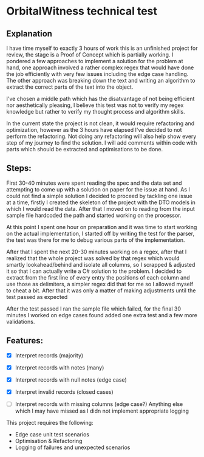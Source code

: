 # OrbitalWitness technical test

## Explanation

I have time myself to exactly 3 hours of work this is an unfinished project for review, the stage is a Proof of Concept which is partially working.
I pondered a few approaches to implement a solution for the problem at hand, one approach involved a rather complex regex that would have done the 
job efficiently with very few issues including the edge case handling.
The other approach was breaking down the text and writing an algorithm to extract the correct parts of the text into the object.

I've chosen a middle path which has the disatvantage of not being efficient nor aesthetically pleasing, 
I believe this test was not to verify my regex knowledge but rather to verify my thought process and algorithm skills.

In the current state the project is not clean, it would require refactoring and optimization, however as the 3 hours have elapsed I've decided to not perform the refactoring.
Not doing any refactoring will also help show every step of my journey to find the solution. I will add comments within code with parts which should be extracted and optimisations to be done.

## Steps:

First 30-40 minutes were spent reading the spec and the data set and attempting to come up with a solution on paper for the issue at hand. As I could not find a simple solution I decided to proceed by 
tackling one issue at a time, firstly I created the skeleton of the project with the DTO models in which I would read the data. After that I moved on to reading from the input sample file hardcoded 
the path and started working on the processor.

At this point I spent one hour on preparation and it was time to start working on the actual implementation, 
I started off by writing the test for the parser, the test was there for me to debug various parts
of the implementation.

After that I spent the next 20-30 minutes working on a regex, after that I realized that the whole project was 
solved by that regex which would smartly lookahead/behind and isolate all columns, so I scrapped & adjusted it so that I can actually write a C# solution to
the problem. I decided to extract from the first line of every entry the positions of each column and use those as delimiters, a simpler regex did that for me so I allowed myself to cheat a bit. 
After that it was only a matter of making adjustments until the test passed as expected

After the test passed I ran the sample file which failed, for the final 30 minutes I worked on edge cases found added one extra test and a few more validations.

## Features:
- [x] Interpret records (majority)
- [x] Interpret records with notes (many)
- [x] Interpret records with null notes (edge case)
- [x] Interpret invalid records (closed cases)
- [ ] Interpret records with missing columns (edge case?)
Anything else which I may have missed as I didn not implement appropriate logging


This project requires the following:
- Edge case unit test scenarios
- Optimisation & Refactoring
- Logging of failures and unexpected scenarios
